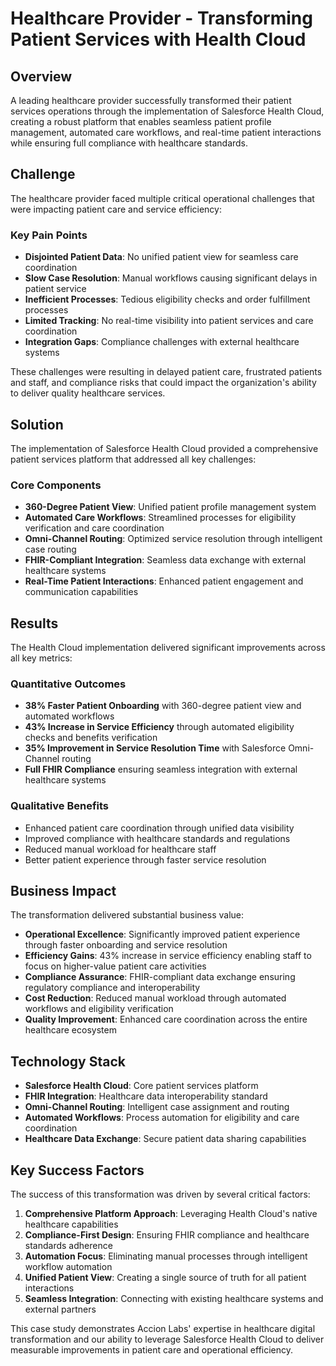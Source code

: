 # Healthcare Provider - Transforming Patient Services with Health Cloud

## Overview

A leading healthcare provider successfully transformed their patient services operations through the implementation of Salesforce Health Cloud, creating a robust platform that enables seamless patient profile management, automated care workflows, and real-time patient interactions while ensuring full compliance with healthcare standards.

## Challenge

The healthcare provider faced multiple critical operational challenges that were impacting patient care and service efficiency:

### Key Pain Points
- **Disjointed Patient Data**: No unified patient view for seamless care coordination
- **Slow Case Resolution**: Manual workflows causing significant delays in patient service
- **Inefficient Processes**: Tedious eligibility checks and order fulfillment processes
- **Limited Tracking**: No real-time visibility into patient services and care coordination  
- **Integration Gaps**: Compliance challenges with external healthcare systems

These challenges were resulting in delayed patient care, frustrated patients and staff, and compliance risks that could impact the organization's ability to deliver quality healthcare services.

## Solution

The implementation of Salesforce Health Cloud provided a comprehensive patient services platform that addressed all key challenges:

### Core Components
- **360-Degree Patient View**: Unified patient profile management system
- **Automated Care Workflows**: Streamlined processes for eligibility verification and care coordination
- **Omni-Channel Routing**: Optimized service resolution through intelligent case routing
- **FHIR-Compliant Integration**: Seamless data exchange with external healthcare systems
- **Real-Time Patient Interactions**: Enhanced patient engagement and communication capabilities

## Results

The Health Cloud implementation delivered significant improvements across all key metrics:

### Quantitative Outcomes
- **38% Faster Patient Onboarding** with 360-degree patient view and automated workflows
- **43% Increase in Service Efficiency** through automated eligibility checks and benefits verification
- **35% Improvement in Service Resolution Time** with Salesforce Omni-Channel routing
- **Full FHIR Compliance** ensuring seamless integration with external healthcare systems

### Qualitative Benefits
- Enhanced patient care coordination through unified data visibility
- Improved compliance with healthcare standards and regulations
- Reduced manual workload for healthcare staff
- Better patient experience through faster service resolution

## Business Impact

The transformation delivered substantial business value:

- **Operational Excellence**: Significantly improved patient experience through faster onboarding and service resolution
- **Efficiency Gains**: 43% increase in service efficiency enabling staff to focus on higher-value patient care activities
- **Compliance Assurance**: FHIR-compliant data exchange ensuring regulatory compliance and interoperability
- **Cost Reduction**: Reduced manual workload through automated workflows and eligibility verification
- **Quality Improvement**: Enhanced care coordination across the entire healthcare ecosystem

## Technology Stack

- **Salesforce Health Cloud**: Core patient services platform
- **FHIR Integration**: Healthcare data interoperability standard
- **Omni-Channel Routing**: Intelligent case assignment and routing
- **Automated Workflows**: Process automation for eligibility and care coordination
- **Healthcare Data Exchange**: Secure patient data sharing capabilities

## Key Success Factors

The success of this transformation was driven by several critical factors:

1. **Comprehensive Platform Approach**: Leveraging Health Cloud's native healthcare capabilities
2. **Compliance-First Design**: Ensuring FHIR compliance and healthcare standards adherence
3. **Automation Focus**: Eliminating manual processes through intelligent workflow automation
4. **Unified Patient View**: Creating a single source of truth for all patient interactions
5. **Seamless Integration**: Connecting with existing healthcare systems and external partners

This case study demonstrates Accion Labs' expertise in healthcare digital transformation and our ability to leverage Salesforce Health Cloud to deliver measurable improvements in patient care and operational efficiency.